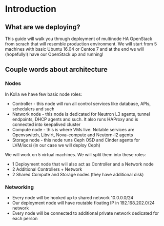 # Introduction

## What are we deploying?

This guide will walk you through deployment of multinode HA OpenStack from scrach that will resemble production environment.
We will start from 5 machines with basic Ubuntu 16.04 or Centos 7 and at the end we will (hopefully!) have our OpenStack up and running!

## Couple words about architecture

### Nodes

In Kolla we have few basic node roles:
* Controller - this node will run all control services like database, APIs, schedulers and such
* Network node - this node is dedicated for Neutron L3 agents, tunnel endpoints, DHCP agents and such. It also runs HAProxy and is connected into keepalived cluster
* Compute node - this is where VMs live. Notable services are Openvswitch, Libvirt, Nova-compute and Neutorn-l2 agents
* Storage node - this node runs Ceph OSD and Cinder agents for LVM/iscsi (in our case we will deploy Ceph)

We will work on 5 virtual machines. We will split them into these roles:
* 1 Deployment node that will also act as Controller and a Network node
* 2 Additional Controllers + Network
* 2 Shared Compute and Storage nodes (they have additional disk)


### Networking

* Every node will be hooked up to shared network 10.0.0.0/24
* Our deployment node will have routable floating IP in 192.168.202.0/24 network
* Every node will be connected to additional private network dedicated for each person
